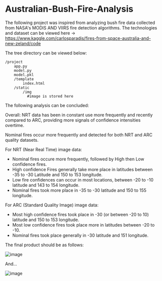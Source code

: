 # Australian-Bush-Fire-Analysis

The following project was inspired from analyzing bush fire data collected from NASA's MODIS AND VIIRS fire detection algorithms.
The technologies and dataset can be viewed here -> https://www.kaggle.com/carlosparadis/fires-from-space-australia-and-new-zeland/code

The tree directory can be viewed below:

    /project
        app.py
        model.py
        model.pkl
        /template
            index.html
        /static
            /img
              #image is stored here
              
The following analysis can be concluded:

Overall:
NRT data has been in constant use more frequently and recently compared to ARC, providing more signals of confidence intensities overtime.

Nominal fires occur more frequently and detected for both NRT and ARC quality datasets. 

For NRT (Near Real Time) image data:
- Nominal fires occure more frequently, followed by High then Low confidence fires.
- High confidence Fires generally take more place in latitudes between -35 to -30 Latitude and 150 to 153 longitude.
- Low fire confidences can occur in most locations, between -20 to -10 latitude and 143 to 154 longitude.
- Nominal fires took more place in -35 to -30  latitude and 150 to 155 longitude. 

For ARC (Standard Quality Image) image data:
- Most high confidence fires took place in -30 (or between -20 to 10) latitude and 150 to 153 longitude.
- Most low confidence fires took place more in latitudes between -20 to -10.
- Nominal fires took place generally in -30 latitude and 151 longitude. 

The final product should be as follows:


![image](https://user-images.githubusercontent.com/69723555/133626605-e1a058d0-1ea8-48f0-b371-2e8d01196f66.png)

And...

![image](https://user-images.githubusercontent.com/69723555/133626725-ad0d8f7a-68a9-41af-be3e-230e6357978c.png)

